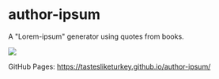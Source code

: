 # author-ipsum
A "Lorem-ipsum" generator using quotes from books.

![](https://github.com/TastesLikeTurkey/author-ipsum/blob/master/screenshot.PNG)

GitHub Pages: https://tastesliketurkey.github.io/author-ipsum/
